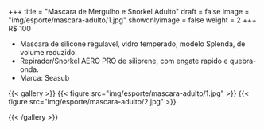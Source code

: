 +++
title = "Mascara de Mergulho e Snorkel Adulto"
draft = false
image = "img/esporte/mascara-adulto/1.jpg"
showonlyimage = false
weight = 2
+++
<span class="price">R$ 100</span>

<!--more-->

- Mascara de silicone regulavel, vidro temperado, modelo Splenda, de volume reduzido.
- Repirador/Snorkel AERO PRO de siliprene, com engate rapido e quebra-onda.
- Marca: Seasub

{{< gallery >}}
{{< figure src="img/esporte/mascara-adulto/1.jpg" >}}
{{< figure src="img/esporte/mascara-adulto/2.jpg" >}}

{{< /gallery >}}